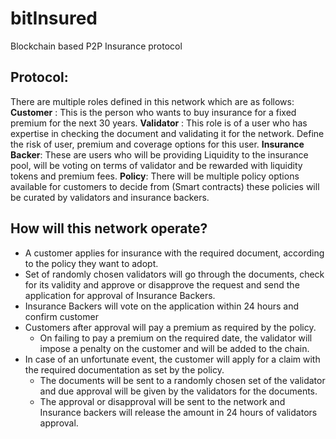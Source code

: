 # bitInsured
Blockchain based P2P Insurance protocol

## Protocol:

There are multiple roles defined in this network which are as follows:
**Customer** : This is the person who wants to buy insurance for a fixed premium for the next 30 years. 
**Validator** : This role is of a user who has expertise in checking the document and validating it for the network. Define the risk of user, premium and coverage options for this user.
**Insurance Backer**: These are users who will be providing Liquidity to the insurance pool, will be voting on terms of validator and be rewarded with liquidity tokens and premium fees.
**Policy**: There will be multiple policy options available for customers to decide from (Smart contracts) these policies will be curated by validators and insurance backers.

## How will this network operate?
- A customer applies for insurance with the required document, according to the policy they want to adopt.
- Set of randomly chosen validators will go through the documents, check for its validity and approve or disapprove the request and send the application for approval of Insurance Backers.
- Insurance Backers will vote on the application within 24 hours and confirm customer
- Customers after approval will pay a premium as required by the policy.
    - On failing to pay a premium on the required date, the validator will impose a penalty on the customer and will be added to the chain.
- In case of an unfortunate event, the customer will apply for a claim with the required documentation as set by the policy. 
    - The documents will be sent to a randomly chosen set of the validator and due approval will be given by the validators for the documents. 
    - The approval or disapproval will be sent to the network and Insurance backers will release the amount in 24 hours of validators approval.
